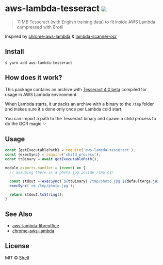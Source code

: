 # aws-lambda-tesseract ![](https://img.shields.io/badge/code_style-prettier-ff69b4.svg)

> 11 MB Tesseract (with English training data) to fit inside AWS Lambda compressed with Brotli

Inspired by [chrome-aws-lambda](https://github.com/alixaxel/chrome-aws-lambda) & [lambda-scanner-ocr](https://github.com/philippkeller/lambda-scanner-ocr)

## Install

```
$ yarn add aws-lambda-tesseract
```

## How does it work?

This package contains an archive with [Tesseract 4.0 beta](https://github.com/tesseract-ocr/tesseract) compiled for usage in AWS Lambda environment.

When Lambda starts, it unpacks an archive with a binary to the `/tmp` folder and makes sure it's done only once per Lambda cold start.

You can import a path to the Tesseract binary and spawn a child process to do the OCR magic ✨

## Usage

```js
const {getExecutablePath} = require('aws-lambda-tesseract');
const {execSync} = require('child_process');
const ttBinary = await getExecutablePath();

module.exports.handler = (event) => {
  // assuming there is a photo.jpg inside /tmp dir

  const stdout = execSync(`${ttBinary} /tmp/photo.jpg ${defaultArgs.join(' ')}`);
  execSync(`rm /tmp/photo.jpg`);

  return stdout.toString();
}
```

## See Also

- [aws-lambda-libreoffice](https://github.com/vladgolubev/aws-lambda-libreoffice)
- [chrome-aws-lambda](https://github.com/alixaxel/chrome-aws-lambda)

## License

MIT © [Shelf](https://shelf.io)
